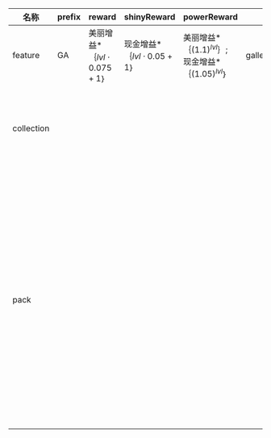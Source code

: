 | 名称  | prefix | reward | shinyReward | powerReward | 解锁  | 艺术展示 | 送货服务 | 新艺术家 | 鼓舞人心的创作 |
| --- | ------ | ------ | ----------- | ----------- | --- | ---- | ---- | ---- | ------- |
| feature | GA | 美丽增益*｛$lvl  \cdot  0.075 + 1$｝ | 现金增益*｛$lvl  \cdot  0.05 + 1$｝ | 美丽增益*｛${(1.1)}^{lvl}$｝; 现金增益*｛${(1.05)}^{lvl}$｝ | galleryFeature |  |  |  |  |
| collection |  |  |  |  |  | {"reward":[{"name":"画廊卡片容量","类型":"+","value":1},{"name":"美丽增益","类型":"*","value":2}]} | {"reward":[{"name":"转换器增益","类型":"*","value":1.25},{"name":"包裹增益","类型":"*","value":1.25}]} |  |  |
| pack |  |  |  |  |  |  |  | {"解锁":"拍卖","amount":3,"消耗":55,"content":{"瓢虫":1.2,"七彩羽毛":1,"制作柠檬水":0.8,"藻类":0.6,"艺术博物馆":3.2,"铅笔画":1.45,"钢笔系列":2.5,"喷漆":1.55,"调色板":1.8,"壁画":0.8,"艺术家签名":0.66,"调漆":1.24,"现代艺术品拍卖":1.5,"肖像":1.18,"回收站":1.4,"披萨递送":1.32,"包裹快递":1.12,"校车":1.03}} | {"解锁":"拍卖","amount":3,"消耗":120,"content":{"调漆":1.24,"现代艺术品拍卖":2.25,"肖像":1.18,"回收站":1.4,"披萨递送":1.32,"包裹快递":1.12,"校车":1.03,"制鼓工厂":1.6,"货船":0.77,"搬家公司":0.92,"无人机送货":0.85,"拖车":1.08}} |

